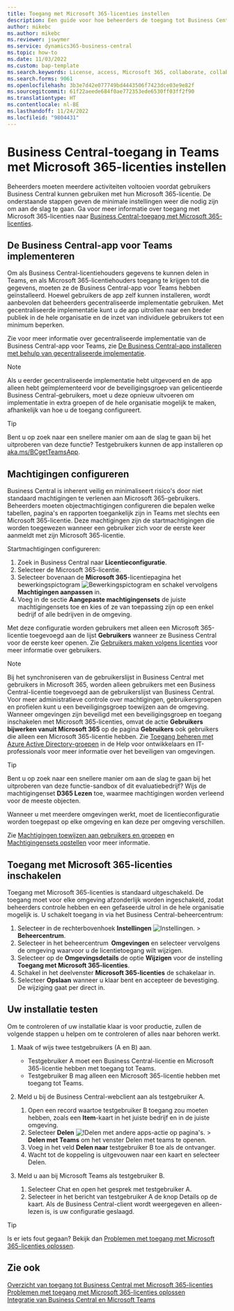 ```yaml
---
title: Toegang met Microsoft 365-licenties instellen
description: Een guide voor hoe beheerders de toegang tot Business Central kunnen configureren met Microsoft 365-licenties.
author: mikebc
ms.author: mikebc
ms.reviewer: jswymer
ms.service: dynamics365-business-central
ms.topic: how-to
ms.date: 11/03/2022
ms.custom: bap-template
ms.search.keywords: License, access, Microsoft 365, collaborate, collaboration, Teams, Microsoft Teams
ms.search.forms: 9061
ms.openlocfilehash: 3b3e7d42e077749bd4443506f7423dce03e9e82f
ms.sourcegitcommit: 61f22aeede684f0ae772353ede6530ff03ff2f90
ms.translationtype: HT
ms.contentlocale: nl-BE
ms.lasthandoff: 11/24/2022
ms.locfileid: "9804431"
---
```

# <a name="set-up-business-central-access-in-teams-with-microsoft-365-licenses"></a>Business Central-toegang in Teams met Microsoft 365-licenties instellen

Beheerders moeten meerdere activiteiten voltooien voordat gebruikers Business Central kunnen gebruiken met hun Microsoft 365-licentie. De onderstaande stappen geven de minimale instellingen weer die nodig zijn om aan de slag te gaan. Ga voor meer informatie over toegang met Microsoft 365-licenties naar [Business Central-toegang met Microsoft 365-licenties](admin-access-with-m365-license.md).

## <a name="deploy-the-business-central-app-for-teams"></a>De Business Central-app voor Teams implementeren

Om als Business Central-licentiehouders gegevens te kunnen delen in Teams, en als Microsoft 365-licentiehouders toegang te krijgen tot die gegevens, moeten ze de Business Central-app voor Teams hebben geïnstalleerd. Hoewel gebruikers de app zelf kunnen installeren, wordt aanbevolen dat beheerders gecentraliseerde implementatie gebruiken. Met gecentraliseerde implementatie kunt u de app uitrollen naar een breder publiek in de hele organisatie en de inzet van individuele gebruikers tot een minimum beperken. 

Zie voor meer informatie over gecentraliseerde implementatie van de Business Central-app voor Teams, zie [De Business Central-app installeren met behulp van gecentraliseerde implementatie](admin-teams-integration.md#installing-the-business-central-app-by-using-centralized-deployment).

> [!NOTE]
> Als u eerder gecentraliseerde implementatie hebt uitgevoerd en de app alleen hebt geïmplementeerd voor de beveiligingsgroep van gelicentieerde Business Central-gebruikers, moet u deze opnieuw uitvoeren om implementatie in extra groepen of de hele organisatie mogelijk te maken, afhankelijk van hoe u de toegang configureert.

> [!TIP]
> Bent u op zoek naar een snellere manier om aan de slag te gaan bij het uitproberen van deze functie? Testgebruikers kunnen de app installeren op [aka.ms/BCgetTeamsApp](https://aka.ms/BCgetTeamsApp).

## <a name="configure-permissions"></a>Machtigingen configureren

Business Central is inherent veilig en minimaliseert risico's door niet standaard machtigingen te verlenen aan Microsoft 365-gebruikers. Beheerders moeten objectmachtigingen configureren die bepalen welke tabellen, pagina's en rapporten toegankelijk zijn in Teams met slechts een Microsoft 365-licentie. Deze machtigingen zijn de startmachtigingen die worden toegewezen wanneer een gebruiker zich voor de eerste keer aanmeldt met zijn Microsoft 365-licentie. 

Startmachtigingen configureren:

1. Zoek in Business Central naar **Licentieconfiguratie**.
2. Selecteer de Microsoft 365-licentie.
3. Selecteer bovenaan de **Microsoft 365**-licentiepagina het bewerkingspictogram ![Bewerkingspictogram](media/edit-pencil.png) en schakel vervolgens **Machtigingen aanpassen** in. 
4. Voeg in de sectie **Aangepaste machtigingensets** de juiste machtigingensets toe en kies of ze van toepassing zijn op een enkel bedrijf of alle bedrijven in de omgeving.

Met deze configuratie worden gebruikers met alleen een Microsoft 365-licentie toegevoegd aan de lijst **Gebruikers** wanneer ze Business Central voor de eerste keer openen. Zie [Gebruikers maken volgens licenties](ui-how-users-permissions.md) voor meer informatie over gebruikers.

> [!NOTE]
> Bij het synchroniseren van de gebruikerslijst in Business Central met gebruikers in Microsoft 365, worden alleen gebruikers met een Business Central-licentie toegevoegd aan de gebruikerslijst van Business Central. Voor meer administratieve controle over machtigingen, gebruikersgroepen en profielen kunt u een beveiligingsgroep toewijzen aan de omgeving. Wanneer omgevingen zijn beveiligd met een beveiligingsgroep en toegang inschakelen met Microsoft 365-licenties, omvat de actie **Gebruikers bijwerken vanuit Microsoft 365** op de pagina **Gebruikers** ook gebruikers die alleen een Microsoft 365-licentie hebben. Zie [Toegang beheren met Azure Active Directory-groepen](/dynamics365/business-central/dev-itpro/administration/tenant-admin-center-manage-access#manage-access-using-azure-active-directory-groups) in de Help voor ontwikkelaars en IT-professionals voor meer informatie over het beveiligen van omgevingen.

> [!TIP]
> Bent u op zoek naar een snellere manier om aan de slag te gaan bij het uitproberen van deze functie-sandbox of dit evaluatiebedrijf? Wijs de machtigingenset **D365 Lezen** toe, waarmee machtigingen worden verleend voor de meeste objecten.  

Wanneer u met meerdere omgevingen werkt, moet de licentieconfiguratie worden toegepast op elke omgeving en kan deze per omgeving verschillen. 

Zie [Machtigingen toewijzen aan gebruikers en groepen](ui-define-granular-permissions.md) en [Machtigingensets opstellen](/dynamics365/business-central/dev-itpro/developer/devenv-permissionset-composing) voor meer informatie.

## <a name="turn-on-access-with-microsoft-365-licenses"></a>Toegang met Microsoft 365-licenties inschakelen

Toegang met Microsoft 365-licenties is standaard uitgeschakeld. De toegang moet voor elke omgeving afzonderlijk worden ingeschakeld, zodat beheerders controle hebben en een gefaseerde uitrol in de hele organisatie mogelijk is. U schakelt toegang in via het Business Central-beheercentrum: 

1. Selecteer in de rechterbovenhoek **Instellingen** ![Instellingen.](media/ui-experience/settings_icon_small.png "Pictogram Instellingen voor rolcentrum") > **Beheercentrum**.  
2. Selecteer in het beheercentrum  **Omgevingen** en selecteer vervolgens de omgeving waarvoor u de licentietoegang wilt wijzigen. 
3. Selecteer op de **Omgevingsdetails** de optie **Wijzigen** voor de instelling **Toegang met Microsoft 365-licenties**.
4. Schakel in het deelvenster **Microsoft 365-licenties** de schakelaar in. 
5. Selecteer **Opslaan** wanneer u klaar bent en accepteer de bevestiging. De wijziging gaat per direct in.

## <a name="test-your-setup"></a>Uw installatie testen

Om te controleren of uw installatie klaar is voor productie, zullen de volgende stappen u helpen om te controleren of alles naar behoren werkt. 

1. Maak of wijs twee testgebruikers (A en B) aan.

   - Testgebruiker A moet een Business Central-licentie en Microsoft 365-licentie hebben met toegang tot Teams.
   - Testgebruiker B mag alleen een Microsoft 365-licentie hebben met toegang tot Teams.

2. Meld u bij de Business Central-webclient aan als testgebruiker A.

   1. Open een record waartoe testgebruiker B toegang zou moeten hebben, zoals een **Item**-kaart in het juiste bedrijf en in de juiste omgeving.
   2. Selecteer **Delen** ![!Delen met andere apps-actie op pagina's.](media/share-icon.png) > **Delen met Teams** om het venster Delen met teams te openen.
   3. Voeg in het veld **Delen naar** testgebruiker B toe als de ontvanger. 
   4. Wacht tot de koppeling is uitgevouwen naar een kaart en selecteer Delen. 

3. Meld u aan bij Microsoft Teams als testgebruiker B.

   1. Selecteer Chat en open het gesprek met testgebruiker A. 
   2. Selecteer in het bericht van testgebruiker A de knop Details op de kaart. Als de Business Central-client wordt weergegeven en alleen-lezen is, is uw configuratie geslaagd. 

> [!TIP]
> Is er iets fout gegaan? Bekijk dan [Problemen met toegang met Microsoft 365-licenties oplossen](admin-access-with-m365-license-troubleshooting.md).

## <a name="see-also"></a>Zie ook

[Overzicht van toegang tot Business Central met Microsoft 365-licenties](admin-access-with-m365-license.md#minimum-requirements)  
[Problemen met toegang met Microsoft 365-licenties oplossen](admin-access-with-m365-license-troubleshooting.md)  
[Integratie van Business Central en Microsoft Teams](across-teams-overview.md)  
